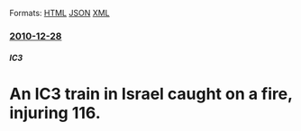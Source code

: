 
Formats: [HTML](/news/2010/12/28/an-ic3-train-in-israel-caught-on-a-fire-injuring-116.html)  [JSON](/news/2010/12/28/an-ic3-train-in-israel-caught-on-a-fire-injuring-116.json)  [XML](/news/2010/12/28/an-ic3-train-in-israel-caught-on-a-fire-injuring-116.xml)  

### [2010-12-28](/news/2010/12/28/index.md)

##### IC3
# An IC3 train in Israel caught on a fire, injuring 116.



